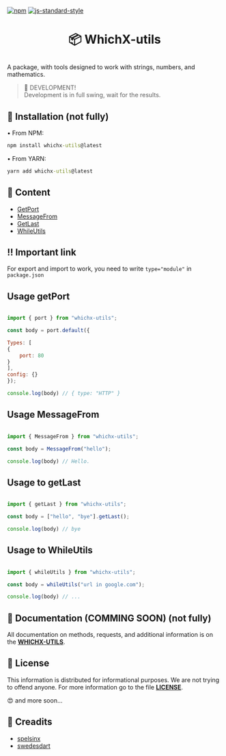 

[![npm](https://img.shields.io/npm/dt/whichx-utils.svg?style=flat-square)](https://npmjs.com/package/whichx-utils) [![js-standard-style](https://img.shields.io/badge/code%20style-standard-brightgreen.svg)](http://standardjs.com)



<h1><p style="text-align: center" align="center">📦 WhichX-utils</p></h1>

A package, with tools designed to work with strings, numbers, and mathematics.

> 🚧 DEVELOPMENT! <br/> 
> Development is in full swing, wait for the results.

## 🔑 Installation (not fully)

• From NPM:

```cmd
npm install whichx-utils@latest

```

• From YARN:

```cmd
yarn add whichx-utils@latest

```
## 📁 Content

- [GetPort](#usage-getport)
- [MessageFrom](#usage-messagefrom)
- [GetLast](#usage-to-getlast)
- [WhileUtils](#usage-to-whileutils)



## ‼️ Important link
For export and import to work, you need to write ```type="module"``` in ```package.json```


## Usage getPort
```js

import { port } from "whichx-utils";

const body = port.default({

Types: [
{
    port: 80
}
],
config: {}
});

console.log(body) // { type: "HTTP" }

```



## Usage MessageFrom
```js

import { MessageFrom } from "whichx-utils";

const body = MessageFrom("hello");

console.log(body) // Hello.

```



## Usage to getLast
```js

import { getLast } from "whichx-utils";

const body = ["hello", "bye"].getLast();

console.log(body) // bye

```



## Usage to WhileUtils
```js

import { whileUtils } from "whichx-utils";

const body = whileUtils("url in google.com");

console.log(body) // ...

```

## 📁 Documentation (COMMING SOON) (not fully)

All documentation on methods, requests, and additional information is on the **[WHICHX-UTILS](whichx-utils.github.io)**.

## 📃 License 

This information is distributed for informational purposes. We are not trying to offend anyone. For more information go to the file **[LICENSE](https://github.com/spelsinx/whichx-utils/blob/main/LICENSE)**. 

😍 and more soon...

## 🔗 Creadits
- [spelsinx](vk.com/spelsinx)
- [swedesdart](vk.com/swedesdart)
